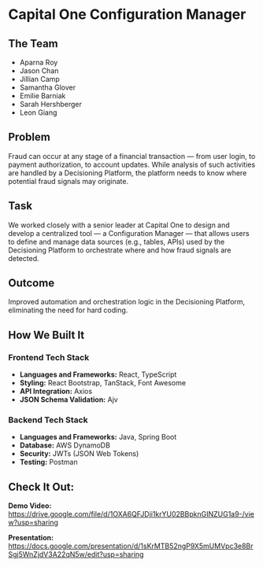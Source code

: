 # Capital One Configuration Manager

## The Team

- Aparna Roy
- Jason Chan
- Jillian Camp
- Samantha Glover
- Emilie Barniak
- Sarah Hershberger
- Leon Giang

## Problem

Fraud can occur at any stage of a financial transaction — from user login, to payment authorization, to account updates.
While analysis of such activities are handled by a Decisioning Platform, the platform needs to know where potential fraud signals may originate.

## Task

We worked closely with a senior leader at Capital One to design and develop a centralized tool — a Configuration Manager — that allows users to define and manage data sources (e.g., tables, APIs) used by the Decisioning Platform to orchestrate where and how fraud signals are detected.

## Outcome

Improved automation and orchestration logic in the Decisioning Platform, eliminating the need for hard coding.

## How We Built It

### Frontend Tech Stack

- **Languages and Frameworks:** React, TypeScript
- **Styling:** React Bootstrap, TanStack, Font Awesome
- **API Integration:** Axios
- **JSON Schema Validation:** Ajv

### Backend Tech Stack

- **Languages and Frameworks:** Java, Spring Boot
- **Database:** AWS DynamoDB
- **Security:** JWTs (JSON Web Tokens)
- **Testing:** Postman

## Check It Out:

**Demo Video:** https://drive.google.com/file/d/1OXA6QFJDji1krYU02BBpknGINZUG1a9-/view?usp=sharing

**Presentation:** https://docs.google.com/presentation/d/1sKrMTB52ngP9X5mUMVpc3e8BrSgj5WnZjdV3A22qN5w/edit?usp=sharing

